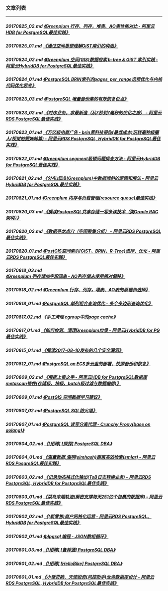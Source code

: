 ### 文章列表  
----  
##### 20170825_02.md   [《Greenplum 行存、列存，堆表、AO表性能对比 - 阿里云HDB for PostgreSQL最佳实践》](20170825_02.md)  
##### 20170825_01.md   [《通过空间思想理解GiST索引的构造》](20170825_01.md)  
##### 20170824_02.md   [《Greenplum 空间(GIS)数据检索 b-tree & GiST 索引实践 - 阿里云HybridDB for PostgreSQL最佳实践》](20170824_02.md)  
##### 20170824_01.md   [《PostgreSQL BRIN索引的pages_per_range选项优化与内核代码优化思考》](20170824_01.md)  
##### 20170823_03.md   [《PostgreSQL 增量备份集的有效恢复位点》](20170823_03.md)  
##### 20170823_02.md   [《时序业务，求最新值（从7秒到7毫秒的优化之旅） - 阿里云RDS PostgreSQL最佳实践》](20170823_02.md)  
##### 20170823_01.md   [《万亿级电商广告 - brin黑科技带你(最低成本)玩转毫秒级圈人(视觉挖掘姊妹篇) - 阿里云RDS PostgreSQL, HybridDB for PostgreSQL最佳实践》](20170823_01.md)  
##### 20170822_01.md   [《Greenplum segment级锁问题排查方法 - 阿里云HybridDB for PostgreSQL最佳实践》](20170822_01.md)  
##### 20170821_02.md   [《分布式DB(Greenplum)中数据倾斜的原因和解法 - 阿里云HybridDB for PostgreSQL最佳实践》](20170821_02.md)  
##### 20170821_01.md   [《Greenplum 内存与负载管理(resource queue)最佳实践》](20170821_01.md)  
##### 20170820_03.md   [《解读PostgreSQL共享存储一写多读技术（类Oracle RAC架构）》](20170820_03.md)  
##### 20170820_02.md   [《数据寻龙点穴（空间聚集分析） - 阿里云RDS PostgreSQL最佳实践》](20170820_02.md)  
##### 20170820_01.md   [《PostGIS空间索引(GiST、BRIN、R-Tree)选择、优化 - 阿里云RDS PostgreSQL最佳实践》](20170820_01.md)  
##### 20170818_03.md   [《Greenplum 列存储加字段现象 - AO列存储未使用相对偏移》](20170818_03.md)  
##### 20170818_02.md   [《Greenplum 行存、列存，堆表、AO表的原理和选择》](20170818_02.md)  
##### 20170818_01.md   [《PostgreSQL 单列组合查询优化 - 多个多边形查询优化》](20170818_01.md)  
##### 20170817_02.md   [《手工清理 cgroup中的page cache》](20170817_02.md)  
##### 20170817_01.md   [《如何检测、清理Greenplum垃圾 - 阿里云HybridDB for PG最佳实践》](20170817_01.md)  
##### 20170815_01.md   [《解读2017-08-10发布的几个安全漏洞》](20170815_01.md)  
##### 20170812_01.md   [《PostgreSQL on ECS多云盘的部署、快照备份和恢复》](20170812_01.md)  
##### 20170809_02.md   [《解密上帝之手 - 阿里云HDB for PostgreSQL数据库metascan特性(存储级、块级、batch级过滤与数据编排)》](20170809_02.md)  
##### 20170809_01.md   [《PostGIS 空间数据学习建议》](20170809_01.md)  
##### 20170807_02.md   [《PostgreSQL SQL防火墙》](20170807_02.md)  
##### 20170807_01.md   [《PostgreSQL 读写分离代理 - Crunchy Proxy(base on golang)》](20170807_01.md)  
##### 20170804_02.md   [《[招聘] [探探] PostgreSQL DBA》](20170804_02.md)  
##### 20170804_01.md   [《海量数据,海明(simhash)距离高效检索(smlar) - 阿里云RDS PosgreSQL最佳实践》](20170804_01.md)  
##### 20170803_02.md   [《记录动态格式化输出(ToB日志转换业务) - 阿里云RDS PostgreSQL, HybridDB for PostgreSQL最佳实践》](20170803_02.md)  
##### 20170803_01.md   [《菜鸟末端轨迹(解密支撑每天251亿个包裹的数据库) - 阿里云RDS PostgreSQL最佳实践》](20170803_01.md)  
##### 20170802_02.md   [《(新零售)商户网格化运营 - 阿里云RDS PostgreSQL、HybridDB for PostgreSQL最佳实践》](20170802_02.md)  
##### 20170802_01.md   [《plpgsql 编程 - JSON数组循环》](20170802_01.md)  
##### 20170801_03.md   [《[招聘] [鲁邦通] PostgreSQL DBA》](20170801_03.md)  
##### 20170801_02.md   [《[招聘] [HelloBike] PostgreSQL DBA》](20170801_02.md)  
##### 20170801_01.md   [《小微贷款、天使投资(风控助手)业务数据库设计 - 阿里云RDS PostgreSQL, HybridDB for PostgreSQL最佳实践》](20170801_01.md)  
